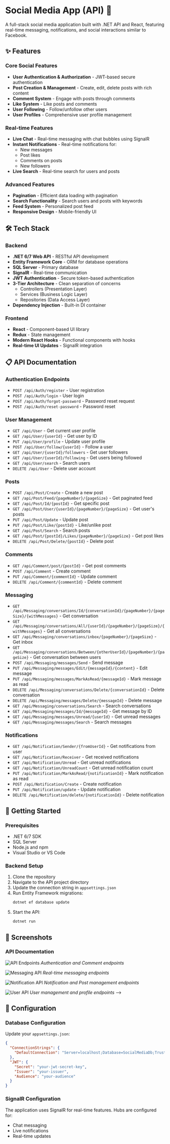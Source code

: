 # Social Media App (API) 📱

A full-stack social media application built with .NET API and React, featuring real-time messaging, notifications, and social interactions similar to Facebook.

## ✨ Features

### Core Social Features
- **User Authentication & Authorization** - JWT-based secure authentication
- **Post Creation & Management** - Create, edit, delete posts with rich content
- **Comment System** - Engage with posts through comments
- **Like System** - Like posts and comments
- **User Following** - Follow/unfollow other users
- **User Profiles** - Comprehensive user profile management

### Real-time Features
- **Live Chat** - Real-time messaging with chat bubbles using SignalR
- **Instant Notifications** - Real-time notifications for:
  - New messages
  - Post likes
  - Comments on posts
  - New followers
- **Live Search** - Real-time search for users and posts

### Advanced Features
- **Pagination** - Efficient data loading with pagination
- **Search Functionality** - Search users and posts with keywords
- **Feed System** - Personalized post feed
- **Responsive Design** - Mobile-friendly UI

## 🛠️ Tech Stack

### Backend
- **.NET 6/7 Web API** - RESTful API development
- **Entity Framework Core** - ORM for database operations
- **SQL Server** - Primary database
- **SignalR** - Real-time communication
- **JWT Authentication** - Secure token-based authentication
- **3-Tier Architecture** - Clean separation of concerns
  - Controllers (Presentation Layer)
  - Services (Business Logic Layer)
  - Repositories (Data Access Layer)
- **Dependency Injection** - Built-in DI container

### Frontend
- **React** - Component-based UI library
- **Redux** - State management
- **Modern React Hooks** - Functional components with hooks
- **Real-time UI Updates** - SignalR integration

## 📋 API Documentation

### Authentication Endpoints
- `POST /api/Auth/register` - User registration
- `POST /api/Auth/login` - User login
- `POST /api/Auth/forgot-password` - Password reset request
- `POST /api/Auth/reset-password` - Password reset

### User Management
- `GET /api/User` - Get current user profile
- `GET /api/User/{userId}` - Get user by ID
- `PUT /api/User/profile` - Update user profile
- `POST /api/User/follow/{userId}` - Follow a user
- `GET /api/User/{userId}/followers` - Get user followers
- `GET /api/User/{userId}/following` - Get users being followed
- `GET /api/User/search` - Search users
- `DELETE /api/User` - Delete user account

### Posts
- `POST /api/Post/Create` - Create a new post
- `GET /api/Post/Feed/{pageNumber}/{pageSize}` - Get paginated feed
- `GET /api/Post/Id/{postId}` - Get specific post
- `GET /api/Post/User/{userId}/{pageNumber}/{pageSize}` - Get user's posts
- `PUT /api/Post/Update` - Update post
- `PUT /api/Post/Like/{postId}` - Like/unlike post
- `GET /api/Post/Search` - Search posts
- `GET /api/Post/{postId}/Likes/{pageNumber}/{pageSize}` - Get post likes
- `DELETE /api/Post/Delete/{postId}` - Delete post

### Comments
- `GET /api/Comment/post/{postId}` - Get post comments
- `POST /api/Comment` - Create comment
- `PUT /api/Comment/{commentId}` - Update comment
- `DELETE /api/Comment/{commentId}` - Delete comment

### Messaging
- `GET /api/Messaging/conversations/Id/{conversationId}/{pageNumber}/{pageSize}/{withMessages}` - Get conversation
- `GET /api/Messaging/conversations/All/{userId}/{pageNumber}/{pageSize}/{withMessages}` - Get all conversations
- `GET /api/Messaging/conversations/inbox/{pageNumber}/{pageSize}` - Get inbox
- `GET /api/Messaging/conversations/Between/{otherUserId}/{pageNumber}/{pageSize}` - Get conversation between users
- `POST /api/Messaging/messages/Send` - Send message
- `PUT /api/Messaging/messages/Edit/{messageId}/{content}` - Edit message
- `PUT /api/Messaging/messages/MarkAsRead/{messageId}` - Mark message as read
- `DELETE /api/Messaging/conversations/Delete/{conversationId}` - Delete conversation
- `DELETE /api/Messaging/messages/Delete/{messageId}` - Delete message
- `GET /api/Messaging/conversations/Search` - Search conversations
- `GET /api/Messaging/messages/Id/{messageId}` - Get message by ID
- `GET /api/Messaging/messages/Unread/{userId}` - Get unread messages
- `GET /api/Messaging/messages/Search` - Search messages

### Notifications
- `GET /api/Notification/Sender/{fromUserId}` - Get notifications from user
- `GET /api/Notification/Receiver` - Get received notifications
- `GET /api/Notification/Unread` - Get unread notifications
- `GET /api/Notification/UnreadCount` - Get unread notification count
- `PUT /api/Notification/MarkAsRead/{notificationId}` - Mark notification as read
- `POST /api/Notification/Create` - Create notification
- `PUT /api/Notification/update` - Update notification
- `DELETE /api/Notification/delete/{notificationId}` - Delete notification

## 🚀 Getting Started

### Prerequisites
- .NET 6/7 SDK
- SQL Server
- Node.js and npm
- Visual Studio or VS Code

### Backend Setup
1. Clone the repository
2. Navigate to the API project directory
3. Update the connection string in `appsettings.json`
4. Run Entity Framework migrations:
   ```bash
   dotnet ef database update
   ```
5. Start the API:
   ```bash
   dotnet run
   ```

## 📱 Screenshots

### API Documentation
![API Endpoints](/Project%20Images/Api-1.png)
*Authentication and Comment endpoints*

![Messaging API](/Project%20Images/Api-2.png)
*Real-time messaging endpoints*

![Notification API](/Project%20Images/Api-3.png)
*Notification and Post management endpoints*

![User API](/Project%20Images/Api-4.png)
*User management and profile endpoints* -->

## 🔧 Configuration

### Database Configuration
Update your `appsettings.json`:
```json
{
  "ConnectionStrings": {
    "DefaultConnection": "Server=localhost;Database=SocialMediaDb;Trusted_Connection=true;"
  },
  "JWT": {
    "Secret": "your-jwt-secret-key",
    "Issuer": "your-issuer",
    "Audience": "your-audience"
  }
}
```

### SignalR Configuration
The application uses SignalR for real-time features. Hubs are configured for:
- Chat messaging
- Live notifications
- Real-time updates
